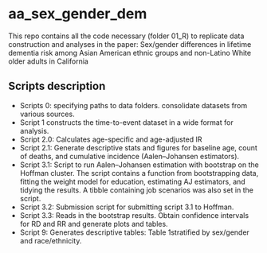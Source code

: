 # aa_sex_gender_dem
This repo contains all the code necessary (folder 01_R) to replicate data construction and analyses in the paper: Sex/gender differences in lifetime dementia risk among  Asian American ethnic groups and non-Latino White older adults in California

## Scripts description

* Scripts 0: specifying paths to data folders. consolidate datasets from various sources.
* Script 1 constructs the time-to-event dataset in a wide format for analysis.
* Script 2.0: Calculates age-specific and age-adjusted IR
* Script 2.1: Generate descriptive stats and figures for baseline age, count of deaths, and cumulative incidence (Aalen–Johansen estimators).
* Script 3.1: Script to run Aalen–Johansen estimation with bootstrap on the Hoffman cluster. The script contains a function from bootstrapping data, fitting the weight model for education, estimating AJ estimators, and tidying the results. A tibble containing job scenarios was also set in the script.
* Script 3.2: Submission script for submitting script 3.1 to Hoffman.
* Script 3.3: Reads in the bootstrap results. Obtain confidence intervals for RD and RR and generate plots and tables.
* Script 9: Generates descriptive tables: Table 1stratified by sex/gender and race/ethnicity.
